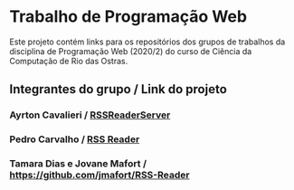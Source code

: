 # Trabalho de Programação Web

Este projeto contém links para os repositórios dos grupos de trabalhos da disciplina de Programação Web (2020/2) do curso de Ciência da Computação de Rio das Ostras.

## Integrantes do grupo / Link do projeto

###  Ayrton Cavalieri / [RSSReaderServer](https://github.com/ayrtoncavalieri/RSSReaderServer)
###  Pedro Carvalho / [RSS Reader](https://github.com/inceptusp/rssreader)
### Tamara Dias e Jovane Mafort / https://github.com/jmafort/RSS-Reader
